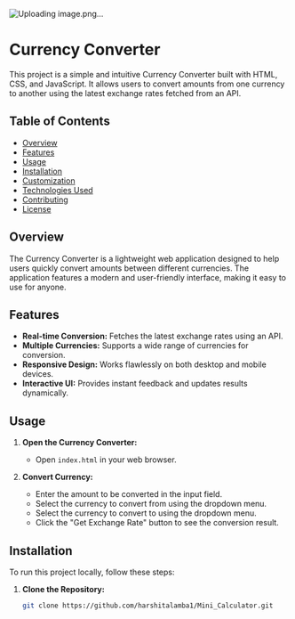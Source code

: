 ![Uploading image.png…]()
# Currency Converter

This project is a simple and intuitive Currency Converter built with HTML, CSS, and JavaScript. It allows users to convert amounts from one currency to another using the latest exchange rates fetched from an API.

## Table of Contents

- [Overview](#overview)
- [Features](#features)
- [Usage](#usage)
- [Installation](#installation)
- [Customization](#customization)
- [Technologies Used](#technologies-used)
- [Contributing](#contributing)
- [License](#license)

## Overview

The Currency Converter is a lightweight web application designed to help users quickly convert amounts between different currencies. The application features a modern and user-friendly interface, making it easy to use for anyone.

## Features

- **Real-time Conversion:** Fetches the latest exchange rates using an API.
- **Multiple Currencies:** Supports a wide range of currencies for conversion.
- **Responsive Design:** Works flawlessly on both desktop and mobile devices.
- **Interactive UI:** Provides instant feedback and updates results dynamically.

## Usage

1. **Open the Currency Converter:**
   - Open `index.html` in your web browser.

2. **Convert Currency:**
   - Enter the amount to be converted in the input field.
   - Select the currency to convert from using the dropdown menu.
   - Select the currency to convert to using the dropdown menu.
   - Click the "Get Exchange Rate" button to see the conversion result.

## Installation

To run this project locally, follow these steps:

1. **Clone the Repository:**
   ```sh
   git clone https://github.com/harshitalamba1/Mini_Calculator.git
